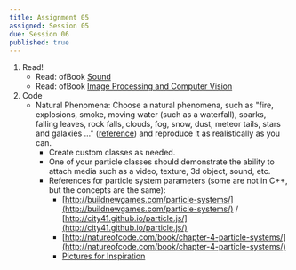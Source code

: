 ```yaml
---
title: Assignment 05
assigned: Session 05
due: Session 06
published: true
---
```


1. Read!
    - Read: ofBook [Sound](http://openframeworks.cc/ofBook/chapters/sound.html)
    - Read: ofBook [Image Processing and Computer Vision](http://openframeworks.cc/ofBook/chapters/image_processing_computer_vision.html)
2. Code
   - Natural Phenomena: Choose a natural phenomena, such as "fire, explosions, smoke, moving water (such as a waterfall), sparks, falling leaves, rock falls, clouds, fog, snow, dust, meteor tails, stars and galaxies ..." ([reference](https://en.wikipedia.org/wiki/Particle_system)) and reproduce it as realistically as you can.
      - Create custom classes as needed.
      - One of your particle classes should demonstrate the ability to attach media such as a video, texture, 3d object, sound, etc.
      - References for particle system parameters (some are not in C++, but the concepts are the same):
          - [http://buildnewgames.com/particle-systems/](http://buildnewgames.com/particle-systems/) / [http://city41.github.io/particle.js/](http://city41.github.io/particle.js/)
          - [http://natureofcode.com/book/chapter-4-particle-systems/](http://natureofcode.com/book/chapter-4-particle-systems/)
          - [Pictures for Inspiration](https://www.google.com/search?q=particle+system+examples&safe=off&espv=2&biw=1280&bih=757&tbm=isch&tbo=u&source=univ&sa=X&ved=0CEEQsARqFQoTCOCC1LCGo8gCFUeKDQodcWUCww)
